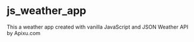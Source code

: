 # js_weather_app
This a weather app created with vanilla JavaScript and JSON Weather API by Apixu.com<br/>
